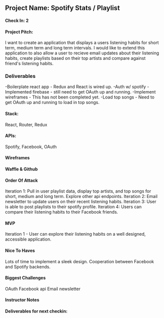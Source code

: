 ## Project Name: Spotify Stats / Playlist 

#### Check In: 2

#### Project Pitch:
I want to create an application that displays a users listening habits for short term, medium term and long term intervals. I would like to extend this application to also allow a user to recieve email updates about their listening habits, create playlists based on their top artists and compare against friend's listening habits. 

### Deliverables
-Boilerplate react app - Redux and React is wired up. 
-Auth w/ spotify - Implemented firebase - still need to get OAuth up and running. 
-Implement wireframes - This has not been completed yet. 
-Load top songs - Need to get OAuth up and running to load in top songs. 

#### Stack:
React, Router, Redux

#### APIs:
Spotify, Facebook, OAuth

#### Wireframes

#### Waffle & Github


#### Order Of Attack
Iteration 1: Pull in user playlist data, display top artists, and top songs for short, medium and long term. Explore other api endpoints. 
Iteration 2: Email newsletter to update users on their recent listening habits. 
Iteration 3: User is able to post playlists to their spotify profile. 
Iteration 4: Users can compare their listening habits to their Facebook friends. 

#### MVP
Iteration 1 - User can explore their listening habits on a well designed, accessible application.

#### Nice To Haves
Lots of time to implement a sleek design. 
Cooperation between Facebook and Spotify backends. 

#### Biggest Challenges
OAuth
Facebook api
Email newsletter

#### Instructor Notes

#### Deliverables for next checkin:

